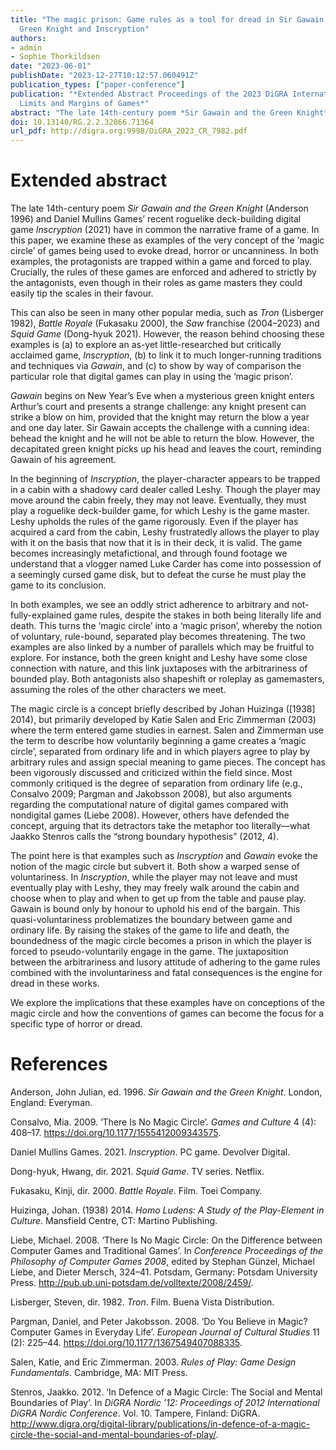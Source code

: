 ```yaml
---
title: "The magic prison: Game rules as a tool for dread in Sir Gawain and the
  Green Knight and Inscryption"
authors:
- admin
- Sophie Thorkildsen
date: "2023-06-01"
publishDate: "2023-12-27T10:12:57.060491Z"
publication_types: ["paper-conference"]
publication: "*Extended Abstract Proceedings of the 2023 DiGRA International Conference:
  Limits and Margins of Games*"
abstract: "The late 14th-century poem *Sir Gawain and the Green Knight* (Anderson 1996) and Daniel Mullins Games’ recent roguelike deck-building digital game *Inscryption* (2021) have in common the narrative frame of a game. In this paper, we examine these as examples of the very concept of the ‘magic circle’ of games being used to evoke dread, horror or uncanniness. In both examples, the protagonists are trapped within a game and forced to play. Crucially, the rules of these games are enforced and adhered to strictly by the antagonists, even though in their roles as game masters they could easily tip the scales in their favour."
doi: 10.13140/RG.2.2.32866.71364
url_pdf: http://digra.org:9998/DiGRA_2023_CR_7982.pdf
---
```


# Extended abstract

The late 14th-century poem *Sir Gawain and the Green Knight* (Anderson 1996) and Daniel Mullins Games’ recent roguelike deck-building digital game *Inscryption* (2021) have in common the narrative frame of a game. In this paper, we examine these as examples of the very concept of the ‘magic circle’ of games being used to evoke dread, horror or uncanniness. In both examples, the protagonists are trapped within a game and forced to play. Crucially, the rules of these games are enforced and adhered to strictly by the antagonists, even though in their roles as game masters they could easily tip the scales in their favour.

This can also be seen in many other popular media, such as *Tron* (Lisberger 1982), *Battle Royale* (Fukasaku 2000), the *Saw* franchise (2004–2023) and *Squid Game* (Dong-hyuk 2021). However, the reason behind choosing these examples is (a) to explore an as-yet little-researched but critically acclaimed game, *Inscryption*, (b) to link it to much longer-running traditions and techniques via *Gawain*, and (c) to show by way of comparison the particular role that digital games can play in using the ‘magic prison’.

*Gawain* begins on New Year’s Eve when a mysterious green knight enters Arthur’s court and presents a strange challenge: any knight present can strike a blow on him, provided that the knight may return the blow a year and one day later. Sir Gawain accepts the challenge with a cunning idea: behead the knight and he will not be able to return the blow. However, the decapitated green knight picks up his head and leaves the court, reminding Gawain of his agreement.

In the beginning of *Inscryption*, the player-character appears to be trapped in a cabin with a shadowy card dealer called Leshy. Though the player may move around the cabin freely, they may not leave. Eventually, they must play a roguelike deck-builder game, for which Leshy is the game master. Leshy upholds the rules of the game rigorously. Even if the player has acquired a card from the cabin, Leshy frustratedly allows the player to play with it on the basis that now that it is in their deck, it is valid. The game becomes increasingly metafictional, and through found footage we understand that a vlogger named Luke Carder has come into possession of a seemingly cursed game disk, but to defeat the curse he must play the game to its conclusion.

In both examples, we see an oddly strict adherence to arbitrary and not-fully-explained game rules, despite the stakes in both being literally life and death. This turns the ‘magic circle’ into a ‘magic prison’, whereby the notion of voluntary, rule-bound, separated play becomes threatening. The two examples are also linked by a number of parallels which may be fruitful to explore. For instance, both the green knight and Leshy have some close connection with nature, and this link juxtaposes with the arbitrariness of bounded play. Both antagonists also shapeshift or roleplay as gamemasters, assuming the roles of the other characters we meet.

The magic circle is a concept briefly described by Johan Huizinga ([1938] 2014), but primarily developed by Katie Salen and Eric Zimmerman (2003) where the term entered game studies in earnest. Salen and Zimmerman use the term to describe how voluntarily beginning a game creates a ‘magic circle’, separated from ordinary life and in which players agree to play by arbitrary rules and assign special meaning to game pieces. The concept has been vigorously discussed and criticized within the field since. Most commonly critiqued is the degree of separation from ordinary life (e.g., Consalvo 2009; Pargman and Jakobsson 2008), but also arguments regarding the computational nature of digital games compared with nondigital games (Liebe 2008). However, others have defended the concept, arguing that its detractors take the metaphor too literally—what Jaakko Stenros calls the “strong boundary hypothesis” (2012, 4).

The point here is that examples such as *Inscryption* and *Gawain* evoke the notion of the magic circle but subvert it. Both show a warped sense of voluntariness. In *Inscryption*, while the player may not leave and must eventually play with Leshy, they may freely walk around the cabin and choose when to play and when to get up from the table and pause play. Gawain is bound only by honour to uphold his end of the bargain. This quasi-voluntariness problematizes the boundary between game and ordinary life. By raising the stakes of the game to life and death, the boundedness of the magic circle becomes a prison in which the player is forced to pseudo-voluntarily engage in the game. The juxtaposition between the arbitrariness and lusory attitude of adhering to the game rules combined with the involuntariness and fatal consequences is the engine for dread in these works.

We explore the implications that these examples have on conceptions of the magic circle and how the conventions of games can become the focus for a specific type of horror or dread.

# References

Anderson, John Julian, ed. 1996. *Sir Gawain and the Green Knight*. London, England: Everyman.

Consalvo, Mia. 2009. ‘There Is No Magic Circle’. *Games and Culture* 4 (4): 408–17. https://doi.org/10.1177/1555412009343575.

Daniel Mullins Games. 2021. *Inscryption*. PC game. Devolver Digital.

Dong-hyuk, Hwang, dir. 2021. *Squid Game*. TV series. Netflix.

Fukasaku, Kinji, dir. 2000. *Battle Royale*. Film. Toei Company.

Huizinga, Johan. (1938) 2014. *Homo Ludens: A Study of the Play-Element in Culture*. Mansfield Centre, CT: Martino Publishing.

Liebe, Michael. 2008. ‘There Is No Magic Circle: On the Difference between Computer Games and Traditional Games’. In *Conference Proceedings of the Philosophy of Computer Games 2008*, edited by Stephan Günzel, Michael Liebe, and Dieter Mersch, 324–41. Potsdam, Germany: Potsdam University Press. http://pub.ub.uni-potsdam.de/volltexte/2008/2459/.

Lisberger, Steven, dir. 1982. *Tron*. Film. Buena Vista Distribution.

Pargman, Daniel, and Peter Jakobsson. 2008. ‘Do You Believe in Magic? Computer Games in Everyday Life’. *European Journal of Cultural Studies* 11 (2): 225–44. https://doi.org/10.1177/1367549407088335.

Salen, Katie, and Eric Zimmerman. 2003. *Rules of Play: Game Design Fundamentals*.
Cambridge, MA: MIT Press.

Stenros, Jaakko. 2012. ‘In Defence of a Magic Circle: The Social and Mental Boundaries of Play’. In *DiGRA Nordic ’12: Proceedings of 2012 International DiGRA Nordic Conference*. Vol. 10. Tampere, Finland: DiGRA. http://www.digra.org/digital-library/publications/in-defence-of-a-magic-circle-the-social-and-mental-boundaries-of-play/.
